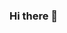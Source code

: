 ### Hi there 👋
<!--
- 🔭 I’m currently working on CPP module 09
- 🌱 I’m currently learning C and C++ at [19](https://campus19.be/)
- 💬 Ask me about whatever you want
- 📫 How to reach me: [Linkedin](https://www.linkedin.com/in/igor-de-spirlet), Discord : Karkaroff25
- ⚡ Fun fact: Hockey player since the age of four

**IgorDeSpi/IgorDeSpi** is a ✨ _special_ ✨ repository because its `README.md` (this file) appears on your GitHub profile.

Here are some ideas to get you started:


- 👯 I’m looking to collaborate on ...
- 🤔 I’m looking for help with ...

- 😄 Pronouns: ...

-->
